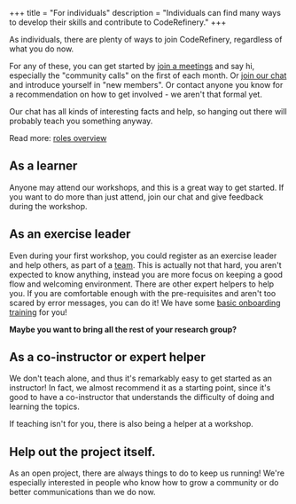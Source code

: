 +++
title = "For individuals"
description = "Individuals can find many ways to develop their skills and contribute to CodeRefinery."
+++

As individuals, there are plenty of ways to join CodeRefinery,
regardless of what you do now.

For any of these, you can get started by [join a
meetings](@/join/meetings.md) and say hi, especially the
"community calls" on the first of each month.  Or [join our
chat](https://coderefinery.github.io/manuals/chat/) and introduce
yourself in "new members".  Or contact anyone you know for a
recommendation on how to get involved - we aren't that formal yet.

Our chat has all kinds of interesting facts and help, so hanging out
there will probably teach you something anyway.

Read more: [roles overview](https://coderefinery.github.io/manuals/roles-overview/)

## As a learner

Anyone may attend our workshops, and this is a great way to get
started.  If you want to do more than just attend, join our chat and
give feedback during the workshop.


## As an exercise leader

Even during your first workshop, you could register as an exercise
leader and help others, as part of a
[team](@/workshops/teaching-style.md#teams).  This is actually not
that hard, you aren't expected to know anything, instead you are more
focus on keeping a good flow and welcoming environment.  There are
other expert helpers to help you.  If you are comfortable enough with
the pre-requisites and aren't too scared by error messages, you can do
it!  We have some [basic onboarding
training](https://coderefinery.github.io/manuals/exercise-leaders/)
for you!

**Maybe you want to bring all the rest of your research group?**


## As a co-instructor or expert helper

We don't teach alone, and thus it's remarkably easy to get started as
an instructor!  In fact, we almost recommend it as a starting point,
since it's good to have a co-instructor that understands the difficulty
of doing and learning the topics.

If teaching isn't for you, there is also being a helper at a workshop.


## Help out the project itself.

As an open project, there are always things to do to keep us running!
We're especially interested in people who know how to grow a community
or do better communications than we do now.
